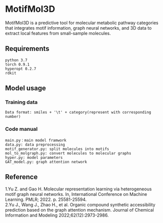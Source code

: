 # MotifMol3D
MotifMol3D is a predictive tool for molecular metabolic pathway categories that integrates motif information, graph neural networks, and 3D data to extract local features from small-sample molecules. 

## Requirements
    python 3.7
    torch 0.9.1
    hyperopt 0.2.7
    rdkit
    

## Model usage
### Training data
    Data format: smiles + '\t' + category(represent with corresponding number)
### Code manual
    main.py：main model framwork
    data.py: data preprocessing
    motif_generator.py: split molecules into motifs
    mol_to_molgraph.py: convert molecules to molecular graphs
    hyper.py: model parameters
    GAT_model.py: graph attention network

## Reference
1.Yu Z. and Gao H. Molecular representation learning via heterogeneous motif graph neural networks. In, International Conference on Machine Learning. PMLR; 2022. p. 25581-25594.  
2.Yu J., Wang J., Zhao H., et al. Organic compound synthetic accessibility prediction based on the graph attention mechanism. Journal of Chemical Information and Modeling 2022;62(12):2973-2986.  
